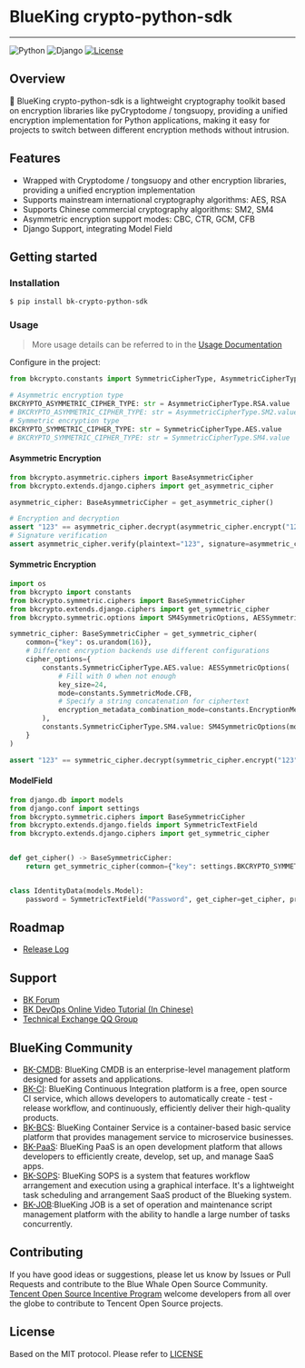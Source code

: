 # BlueKing crypto-python-sdk

---

![Python](https://badgen.net/badge/python/%3E=3.6.12,%3C3.11/green?icon=github)
![Django](https://badgen.net/badge/django/%3E=3.1.5,%3C=4.2.1/yellow?icon=github)
[![License](https://img.shields.io/badge/license-MIT-brightgreen.svg?style=flat)](LICENSE.txt)

## Overview

️🔧 BlueKing crypto-python-sdk is a lightweight cryptography toolkit based on encryption libraries like pyCryptodome /
tongsuopy, providing a unified encryption implementation for Python applications, making it easy for projects to switch
between different encryption methods without intrusion.

## Features

* Wrapped with Cryptodome / tongsuopy and other encryption libraries, providing a unified encryption implementation
* Supports mainstream international cryptography algorithms: AES, RSA
* Supports Chinese commercial cryptography algorithms: SM2, SM4
* Asymmetric encryption support modes: CBC, CTR, GCM, CFB
* Django Support, integrating Model Field

## Getting started

### Installation

```bash
$ pip install bk-crypto-python-sdk
```

### Usage

> More usage details can be referred to in the [Usage Documentation](docs/usage.md)

Configure in the project:

```python
from bkcrypto.constants import SymmetricCipherType, AsymmetricCipherType

# Asymmetric encryption type
BKCRYPTO_ASYMMETRIC_CIPHER_TYPE: str = AsymmetricCipherType.RSA.value
# BKCRYPTO_ASYMMETRIC_CIPHER_TYPE: str = AsymmetricCipherType.SM2.value
# Symmetric encryption type
BKCRYPTO_SYMMETRIC_CIPHER_TYPE: str = SymmetricCipherType.AES.value
# BKCRYPTO_SYMMETRIC_CIPHER_TYPE: str = SymmetricCipherType.SM4.value
```

#### Asymmetric Encryption

```python
from bkcrypto.asymmetric.ciphers import BaseAsymmetricCipher
from bkcrypto.extends.django.ciphers import get_asymmetric_cipher

asymmetric_cipher: BaseAsymmetricCipher = get_asymmetric_cipher()

# Encryption and decryption
assert "123" == asymmetric_cipher.decrypt(asymmetric_cipher.encrypt("123"))
# Signature verification
assert asymmetric_cipher.verify(plaintext="123", signature=asymmetric_cipher.sign("123"))
```

#### Symmetric Encryption

```python
import os
from bkcrypto import constants
from bkcrypto.symmetric.ciphers import BaseSymmetricCipher
from bkcrypto.extends.django.ciphers import get_symmetric_cipher
from bkcrypto.symmetric.options import SM4SymmetricOptions, AESSymmetricOptions

symmetric_cipher: BaseSymmetricCipher = get_symmetric_cipher(
    common={"key": os.urandom(16)},
    # Different encryption backends use different configurations
    cipher_options={
        constants.SymmetricCipherType.AES.value: AESSymmetricOptions(
            # Fill with 0 when not enough
            key_size=24,
            mode=constants.SymmetricMode.CFB,
            # Specify a string concatenation for ciphertext
            encryption_metadata_combination_mode=constants.EncryptionMetadataCombinationMode.STRING_SEP
        ),
        constants.SymmetricCipherType.SM4.value: SM4SymmetricOptions(mode=constants.SymmetricMode.CTR)
    }
)

assert "123" == symmetric_cipher.decrypt(symmetric_cipher.encrypt("123"))
```

#### ModelField

```python
from django.db import models
from django.conf import settings
from bkcrypto.symmetric.ciphers import BaseSymmetricCipher
from bkcrypto.extends.django.fields import SymmetricTextField
from bkcrypto.extends.django.ciphers import get_symmetric_cipher


def get_cipher() -> BaseSymmetricCipher:
    return get_symmetric_cipher(common={"key": settings.BKCRYPTO_SYMMETRIC_KEY})


class IdentityData(models.Model):
    password = SymmetricTextField("Password", get_cipher=get_cipher, prefix="aes_str:::", blank=True, null=True)
```

## Roadmap

- [Release Log](release.md)

## Support

- [BK Forum](https://bk.tencent.com/s-mart/community)
- [BK DevOps Online Video Tutorial (In Chinese)](https://bk.tencent.com/s-mart/video/)
- [Technical Exchange QQ Group](https://jq.qq.com/?_wv=1027&k=5zk8F7G)

## BlueKing Community

- [BK-CMDB](https://github.com/Tencent/bk-cmdb): BlueKing CMDB is an enterprise-level management platform designed for
  assets and applications.
- [BK-CI](https://github.com/Tencent/bk-ci): BlueKing Continuous Integration platform is a free, open source CI service,
  which allows developers to automatically create - test - release workflow, and continuously, efficiently deliver their
  high-quality products.
- [BK-BCS](https://github.com/Tencent/bk-bcs): BlueKing Container Service is a container-based basic service platform
  that provides management service to microservice businesses.
- [BK-PaaS](https://github.com/Tencent/bk-paas): BlueKing PaaS is an open development platform that allows developers to
  efficiently create, develop, set up, and manage SaaS apps.
- [BK-SOPS](https://github.com/Tencent/bk-sops): BlueKing SOPS is a system that features workflow arrangement and
  execution using a graphical interface. It's a lightweight task scheduling and arrangement SaaS product of the Blueking
  system.
- [BK-JOB](https://github.com/Tencent/bk-job):BlueKing JOB is a set of operation and maintenance script management
  platform with the ability to handle a large number of tasks concurrently.

## Contributing

If you have good ideas or suggestions, please let us know by Issues or Pull Requests and contribute to the Blue Whale
Open Source Community.      
[Tencent Open Source Incentive Program](https://opensource.tencent.com/contribution) welcome developers from all over
the globe to contribute to Tencent Open Source projects.

## License

Based on the MIT protocol. Please refer to [LICENSE](LICENSE.txt)
